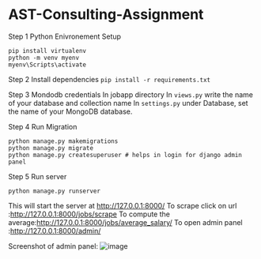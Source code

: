 # AST-Consulting-Assignment

Step 1 Python Enivronement Setup
```
pip install virtualenv
python -m venv myenv
myenv\Scripts\activate
```
Step 2 Install dependencies
```pip install -r requirements.txt```

Step 3 Mondodb credentials
In jobapp directory
In `views.py` write the name of your database and collection name
In `settings.py` under Database, set the name of your MongoDB database.

Step 4 Run Migration
```
python manage.py makemigrations
python manage.py migrate
python manage.py createsuperuser # helps in login for django admin panel
```
Step 5 Run server
```
python manage.py runserver
```
This will start the server at  http://127.0.0.1:8000/
To scrape click on url :http://127.0.0.1:8000/jobs/scrape
To compute the average:http://127.0.0.1:8000/jobs/average_salary/
To open admin panel :http://127.0.0.1:8000/admin/

Screenshot of admin panel:
![image](https://github.com/Kritikasetia/AST-Consulting-Assignment/assets/79091276/960afa6e-a0a3-4ecb-81ec-bbb6ddcef411)
